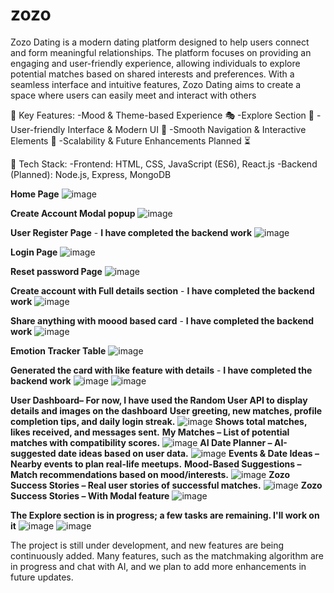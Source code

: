 # zozo


Zozo Dating is a modern dating platform designed to help users connect and form meaningful relationships. The platform focuses on providing an engaging and user-friendly experience, allowing individuals to explore potential matches based on shared interests and preferences. With a seamless interface and intuitive features, Zozo Dating aims to create a space where users can easily meet and interact with others


🚀 Key Features:
  -Mood & Theme-based Experience 🎭
  -Explore Section 🔄
  -User-friendly Interface & Modern UI 🎨
  -Smooth Navigation & Interactive Elements 🔄
  -Scalability & Future Enhancements Planned ⏳

🔧 Tech Stack:
  -Frontend: HTML, CSS, JavaScript (ES6), React.js 
  -Backend (Planned): Node.js, Express, MongoDB
  
**Home Page**
![image](https://github.com/user-attachments/assets/9eaef893-b418-41ce-abd2-080d1d7ebe93)

**Create Account Modal popup**
![image](https://github.com/user-attachments/assets/68d821ef-e594-45db-8fde-d4377466ae8b)

**User Register Page** - **I have completed the backend work**
![image](https://github.com/user-attachments/assets/fcb73703-c8c9-490c-9878-31afb76bec47)


**Login Page**
![image](https://github.com/user-attachments/assets/e9a02ebd-f06e-4ad2-bee6-01cebdfc2f1b)


**Reset password Page**
![image](https://github.com/user-attachments/assets/85976948-1820-4749-b3ab-b7eb8a103df1)


**Create account with Full details section** - **I have completed the backend work**
![image](https://github.com/user-attachments/assets/f220d879-f17a-4509-b0a5-94670b6e6b83)


**Share anything with moood based card** - **I have completed the backend work**
![image](https://github.com/user-attachments/assets/4e27f9d3-50aa-407e-bb30-e02cbc4f805d)

**Emotion Tracker Table**
![image](https://github.com/user-attachments/assets/315872f3-279b-4039-a740-78f9f81731a9)



**Generated the card with like feature with details** - **I have completed the backend work**
![image](https://github.com/user-attachments/assets/c68f4a4a-0f6b-4456-8538-79abd21768c7)
![image](https://github.com/user-attachments/assets/a69d550b-cd41-4dab-a683-a89b56152d71)

**User Dashboard– For now, I have used the Random User API to display details and images on the dashboard**
**User greeting, new matches, profile completion tips, and daily login streak.**
![image](https://github.com/user-attachments/assets/b477a4b9-f241-4469-86a3-4938a31ae3ee)
**Shows total matches, likes received, and messages sent.**
**My Matches – List of potential matches with compatibility scores.**
![image](https://github.com/user-attachments/assets/457fcd8c-5e8b-4262-a655-15feea68d64d)
**AI Date Planner – AI-suggested date ideas based on user data.**
![image](https://github.com/user-attachments/assets/69bbbbe5-4bcf-40dc-b27e-2a8594777d2a)
**Events & Date Ideas – Nearby events to plan real-life meetups.**
**Mood-Based Suggestions – Match recommendations based on mood/interests.**
![image](https://github.com/user-attachments/assets/5e5c7b90-ae42-444e-a72c-b6ebd4cbabcc)
**Zozo Success Stories – Real user stories of successful matches.**
![image](https://github.com/user-attachments/assets/7059718d-b346-42f5-b605-3c6a4baf2cea)
**Zozo Success Stories – With Modal feature**
![image](https://github.com/user-attachments/assets/42a8caea-54c7-4ae8-851e-a9a8a2e4498e)

**The Explore section is in progress; a few tasks are remaining. I'll work on it**
![image](https://github.com/user-attachments/assets/fc9bc8cf-78fe-4034-a67c-ff874beed76c) ![image](https://github.com/user-attachments/assets/6f1b5cc7-4a22-4334-95f8-acee890d38e1)



The project is still under development, and new features are being continuously added. Many features, such as the matchmaking algorithm are in progress and chat with AI, and we plan to add more enhancements in future updates.
